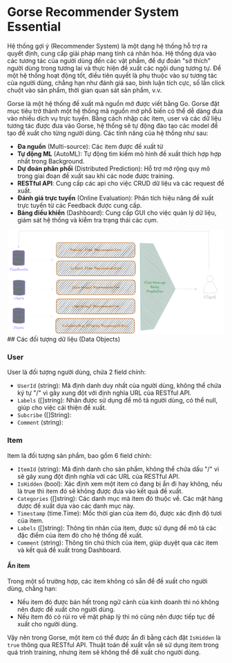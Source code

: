 # Gorse Recommender System Essential
Hệ thống gợi ý (Recommender System) là một dạng hệ thống hỗ trợ ra quyết định, cung cấp giải pháp mang tính cá nhân hóa. Hệ thống dựa vào các tương tác của người dùng đến các vật phẩm, để dự đoán
"sở thích" người dùng trong tương lai và thực hiện đề xuất các ngội dung tương tự. Để một hệ thống hoạt động tốt, điều tiên quyết là phụ thuộc vào sự tương tác của người dùng, chẳng hạn như đánh
giá sao, bình luận tích cực, số lần click chuột vào sản phẩm, thời gian quan sát sản phẩm, v.v. 

Gorse là một hệ thống đề xuất mã nguồn mở được viết bằng Go. Gorse đặt mục tiêu trở thành một hệ thống mã nguồn mở phổ biến có thể dễ dàng đưa vào nhiều dịch vụ trực tuyến. Bằng cách nhập các item,
user và các dữ liệu tương tác được đưa vào Gorse, hệ thống sẽ tự động đào tạo các model để tạo đề xuất cho từng người dùng. Các tính năng của hệ thống như sau:
- **Đa nguồn** (Multi-source): Các item được đề xuất từ 
- **Tự động ML** (AutoML): Tự động tìm kiếm mô hình đề xuất thích hợp hợp nhất trong Background.
- **Dự đoán phân phối** (Distributed Prediction): Hỗ trợ mở rộng quy mô trong giai đoạn đề xuất sau khi các node được training.
- **RESTful API**: Cung cấp các api cho việc CRUD dữ liệu và các request đề xuất.
- **Đánh giá trực tuyến** (Online Evaluation): Phân tích hiệu năng đề xuất trực tuyến từ các Feedback được cung cấp.
- **Bảng điều khiển** (Dashboard): Cung cấp GUI cho việc quản lý dữ liệu, giám sát hệ thống và kiểm tra trạng thái các cụm.
<div style="text-align: center">
    <img src="../assets/gorse_recommender_system_workflow.png" alt="" style="width: 650px"/>
</div>
## Các đối tượng dữ liệu (Data Objects)

### User
User là đối tượng người dùng, chứa 2 field chính:
- `UserId` (string): Mã định danh duy nhất của người dùng, không thể chứa ký tự "/" vì gây xung đột với định nghĩa URL của RESTful API.
- `Labels` ([]string): Nhãn được sử dụng để mô tả người dùng, có thể null, giúp cho việc cải thiện đề xuất.
- `Subcribe` ([]String):
- `Comment` (string): 

### Item
Item là đối tượng sản phẩm, bao gồm 6 field chính:
- `ItemId` (string): Mã định danh cho sản phẩm, không thể chứa dấu "/" vì sẽ gây xung đột định nghĩa với các URL của RESTful API.
- `IsHidden` (bool): Xác định xem một item có đang bị ẩn đi hay không, nếu là true thì item đó sẽ không được đưa vào kết quả đề xuất.
- `Categories` ([]string): Các danh mục mà item đó thuộc về. Các mặt hàng được đề xuất dựa vào các danh mục này.
- `Timestamp` (time.Time): Mốc thời gian của item đó, được xác định độ tươi của item.
- `Labels` ([]string): Thông tin nhãn của item, được sử dụng để mô tả các đặc điểm của item đó cho hệ thống đề xuất.
- `Comment` (string): Thông tin chú thích của item, giúp duyệt qua các item và kết quả đề xuất trong Dashboard.

#### Ẩn item
Trong một số trường hợp, các item không có sẵn để đề xuất cho người dùng, chẳng hạn:
- Nếu item đó được bán hết trong ngữ cảnh của kinh doanh thì nó không nên được đề xuất cho người dùng.
- Nếu item đó có rủi ro về mặt pháp lý thì nó cũng nên được tiếp tục đề xuất cho người dùng.

Vậy nên trong Gorse, một item có thể được ẩn đi bằng cách đặt `IsHidden` là `true` thông qua RESTful API. Thuật toán đề xuất vẫn sẽ sử dụng item trong quá trình training, nhưng item sẽ 
không thể đề xuất cho người dùng.
